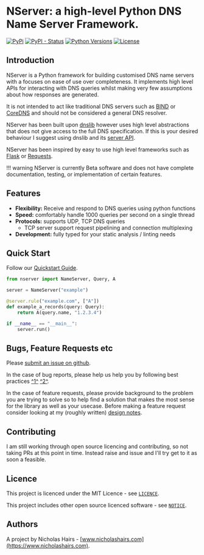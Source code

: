 # NServer: a high-level Python DNS Name Server Framework.

[![PyPi](https://img.shields.io/pypi/v/nserver.svg)](https://pypi.python.org/pypi/nserver/)
[![PyPI - Status](https://img.shields.io/pypi/status/nserver)](https://pypi.python.org/pypi/nserver/)
[![Python Versions](https://img.shields.io/pypi/pyversions/nserver.svg)](https://github.com/nhairs/nserver)
[![License](https://img.shields.io/github/license/nhairs/nserver.svg)](https://github.com/nhairs/nserver)

## Introduction
NServer is a Python framework for building customised DNS name servers with a focuses on ease of use over completeness. It implements high level APIs for interacting with DNS queries whilst making very few assumptions about how responses are generated.

It is not intended to act like traditional DNS servers such as [BIND](https://www.isc.org/bind/) or [CoreDNS](https://github.com/coredns/coredns) and should not be considered a general DNS resolver.

NServer has been built upon [dnslib](https://github.com/paulc/dnslib) however uses high level abstractions that does not give access to the full DNS specification. If this is your desired behaviour I suggest using dnslib and its [server API](https://github.com/paulc/dnslib/blob/master/dnslib/server.py).

NServer has been inspired by easy to use high level frameworks such as [Flask](https://github.com/pallets/flask) or [Requests](https://github.com/psf/requests).

!!! warning
    NServer is currently Beta software and does not have complete documentation, testing, or implementation of certain features.


## Features

- **Flexibility:** Receive and respond to DNS queries using python functions
- **Speed:** comfortably handle 1000 queries per second on a single thread
- **Protocols:** supports UDP, TCP DNS queries
  - TCP server support request pipelining and connection multiplexing
- **Development:** fully typed for your static analysis / linting needs

## Quick Start

Follow our [Quickstart Guide](quickstart.md).

```python title="TLDR"
from nserver import NameServer, Query, A

server = NameServer("example")

@server.rule("example.com", ["A"])
def example_a_records(query: Query):
    return A(query.name, "1.2.3.4")

if __name__ == "__main__":
    server.run()
```


## Bugs, Feature Requests etc
Please [submit an issue on github](https://github.com/nhairs/nserver/issues).

In the case of bug reports, please help us help you by following best practices [^1^](https://marker.io/blog/write-bug-report/) [^2^](https://www.chiark.greenend.org.uk/~sgtatham/bugs.html).

In the case of feature requests, please provide background to the problem you are trying to solve so to help find a solution that makes the most sense for the library as well as your usecase. Before making a feature request consider looking at my (roughly written) [design notes](https://github.com/nhairs/nserver/blob/master/DESIGN_NOTES.md).

## Contributing
I am still working through open source licencing and contributing, so not taking PRs at this point in time. Instead raise and issue and I'll try get to it as soon a feasible.

## Licence
This project is licenced under the MIT Licence - see [`LICENCE`](https://github.com/nhairs/nserver/blob/master/LICENCE).

This project includes other open source licenced software - see [`NOTICE`](https://github.com/nhairs/nserver/blob/master/NOTICE).

## Authors
A project by Nicholas Hairs - [www.nicholashairs.com](https://www.nicholashairs.com).
